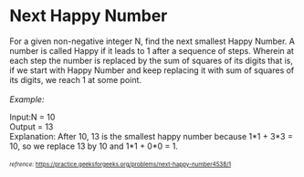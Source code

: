# Next Happy Number

For a given non-negative integer N, find the next smallest Happy Number. A number is called Happy if it leads to 1 after a sequence of steps. Wherein at each step the number is replaced by the sum of squares of its digits that is, if we start with Happy Number and keep replacing it with sum of squares of its digits, we reach 1 at some point.
</br >
</br >
*Example:*

Input:N = 10 </br >
Output = 13</br >
Explanation: After 10, 13 is the smallest happy number because 1\*1 + 3\*3 = 10, so we replace 13 by 10 and 1\*1 + 0\*0 = 1.
</br ></br >
<font size=1>*refrence:* https://practice.geeksforgeeks.org/problems/next-happy-number4538/1</font>
